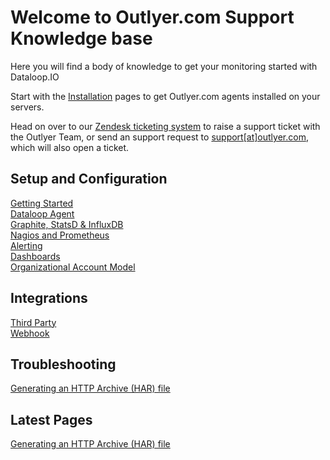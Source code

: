 # Welcome to Outlyer.com Support Knowledge base

Here you will find a body of knowledge to get your monitoring started with Dataloop.IO

Start with the [Installation](/agent/) pages to get Outlyer.com agents installed on your servers.

Head on over to our [Zendesk ticketing system](https://support.outlyer.com/hc/en-gb/requests/new) to raise a support ticket with the Outlyer Team, or send an support request to [support[at]outlyer.com](mailto:support[at]outlyer.com), which will also open a ticket.



## Setup and Configuration

[Getting Started](/getting_started/)  
[Dataloop Agent](/agent/)  
[Graphite, StatsD & InfluxDB](/endpoints/)  
[Nagios and Prometheus](/nagios/)  
[Alerting](/alerting/)  
[Dashboards](/dashboards)  
[Organizational Account Model](/account_model)  


## Integrations

[Third Party](/integrations/thirdparty/)  
[Webhook](/integrations/webhook/)


## Troubleshooting

[Generating an HTTP Archive (HAR) file](/troubleshooting/har_archive/)



## Latest Pages

[Generating an HTTP Archive (HAR) file](/troubleshooting/har_archive/)

